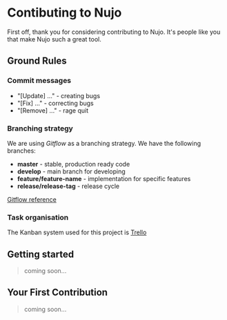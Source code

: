 # Contibuting to Nujo

First off, thank you for considering contributing to Nujo. It's people like you that make Nujo such a great tool.

## Ground Rules

### Commit messages
  - "[Update] ..." - creating bugs
  - "[Fix] ..." - correcting bugs
  - "[Remove] ..." - rage quit

### Branching strategy
We are using *Gitflow* as a branching strategy.
We have the following branches:
  - **master** - stable, production ready code
  - **develop** - main branch for developing
  - **feature/feature-name** - implementation for specific features
  - **release/release-tag** - release cycle
  
[Gitflow reference](https://www.atlassian.com/git/tutorials/comparing-workflows/gitflow-workflow)

### Task organisation
The Kanban system used for this project is [Trello](https://trello.com/b/fObyuiWt/nujo-develop)

## Getting started
>coming soon...

## Your First Contribution
>coming soon...
